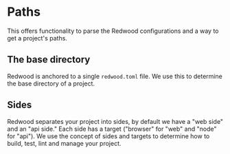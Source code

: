 # Paths

This offers functionality to parse the Redwood configurations and a way to get a project's paths.

## The base directory

Redwood is anchored to a single `redwood.toml` file. We use this to determine the base directory of a project.

## Sides

Redwood separates your project into sides, by default we have a "web side" and an "api side." Each side has a target ("browser" for "web" and "node" for "api"). We use the concept of sides and targets to determine how to build, test, lint and manage your project.
